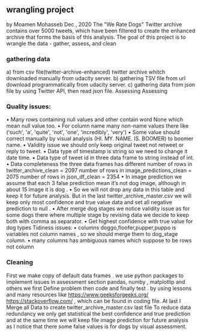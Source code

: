 ## wrangling project ##
by Moamen Mohasseb
Dec , 2020
The "We Rate Dogs" Twitter archive contains over 5000 tweets, which have been filtered to create the enhanced archive that forms the basis of this analysis. The goal of this project is to wrangle the data - gather, assess, and clean
### gathering data ###
a)	from csv file(twitter-archive-enhanced) twitter archive whitch downloaded manually from udacity server.
b)	gathering TSV file from url download programmatically from udacity server.
c)	gathering data from json file by using Twitter API, then read json file.
Assessing
Assessing
### Quality issues: ###
 •  Many rows containing null values and other contain word None which mean null value too.
  •  For column name many non-name values there like (‘such', 'a', 'quite', 'not', 'one', 'incredibly', 'very')
 •  Some value should correct manually by visual analysis (HI. MY. NAME. IS. BOOMER) to boomer name.
 •  Validity issue we should only keep original tweet not retweet or reply to tweet.
 •  Data type of timestamp is string so we need to change it date time.
 •  Data type of tweet id in three data frame to string instead of int.
 •  Data completeness the three data frames has different number of rows in twitter_archive_clean = 2097
 number of rows in image_predictions_clean = 2075 number of rows in json_df_clean = 2354
 •  In image prediction we assume that each 3  false prediction mean it’s not dog image, although in about 15 image it is dog .
 •  So we will not drop any data in this table and keep it for future analysis. But in the last twitter_archive_master.csv we will keep only most confidence  and true value data and set all negative prediction to null .
 •  After merge dog stages  we notice validity issue as for some dogs there where multiple stage by revising data we decide to keep both with comma as separator. 
 •   Get highest confidence with true value for dog types
  Tidiness issues:
 •  columns doggo,floofer,pupper,puppo is variables not column names , so we should merge them to dog_stage column.
 •  many columns  has ambiguous names which suppose to be rows not column

### Cleaning ###
First we make copy of default data frames . 
we use python packages to implement issues in assessment section pandas, numby , matplotlip and others we  first Define problem then code  and finally test .
by using lessons and many resources like https://www.geeksforgeeks.org/
https://stackoverflow.com/ , which  can be found in coding file.
At last I Merge all Data to  create twitter_archive_master.csv last file
To reduce data redundancy we only get statistical the best confidence and true prediction
 and at the same time we will keep file image prediction for future analysis as I notice that there some false values is for dogs by visual assessment.
